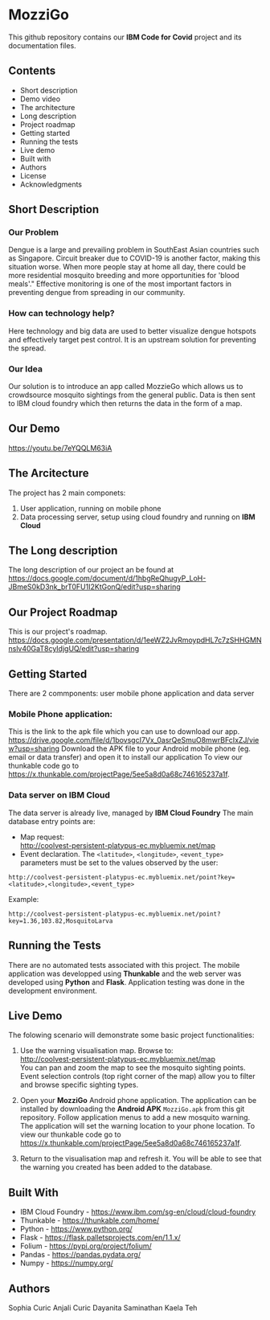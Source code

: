 # MozziGo
This github repository contains our **IBM Code for Covid** project and its documentation files.
## Contents
- Short description
- Demo video
- The architecture
- Long description
- Project roadmap
- Getting started
- Running the tests
- Live demo
- Built with
- Authors
- License
- Acknowledgments
## Short Description
### Our Problem
Dengue is a large and prevailing problem in SouthEast Asian countries such as Singapore. Circuit breaker due to COVID-19 is another factor, making this situation worse. When more people stay at home all day, there could be more residential mosquito breeding and more opportunities for 'blood meals'." Effective monitoring is one of the most important factors in preventing dengue from spreading in our community.
### How can technology help?
Here technology and big data are used to better visualize dengue hotspots and effectively target pest control.  It is an upstream solution for preventing the spread.
### Our Idea
Our solution is to introduce an app called MozzieGo which allows us to crowdsource mosquito sightings from the general public. Data is then sent to IBM cloud foundry which then returns the data in the form of a map.
## Our Demo
https://youtu.be/7eYQQLM63iA
## The Arcitecture
The project has 2 main componets:
1. User application, running on mobile phone
2. Data processing server, setup using cloud foundry and running on **IBM Cloud**
## The Long description
The long description of our project an be found at https://docs.google.com/document/d/1hbgReQhugyP_LoH-JBmeS0kD3nk_brT0FU1I2KtGonQ/edit?usp=sharing
## Our Project Roadmap
This is our project's roadmap.
https://docs.google.com/presentation/d/1eeWZ2JvRmoypdHL7c7zSHHGMNnslv40GaT8cyIdjgUQ/edit?usp=sharing
## Getting Started
There are 2 commponents: user mobile phone application and data server
### Mobile Phone application:
This is the link to the apk file which you can use to download our app. https://drive.google.com/file/d/1bovsgcI7Vx_0asrQeSmuO8mwrBFcIxZJ/view?usp=sharing
Download the APK file to your Android mobile phone (eg. email or data transfer) and open it to install our application
To view our thunkable code go to https://x.thunkable.com/projectPage/5ee5a8d0a68c746165237a1f.
### Data server on IBM Cloud
The data server is already live, managed by **IBM Cloud Foundry**
The main database entry points are:
- Map request:  
http://coolvest-persistent-platypus-ec.mybluemix.net/map  
- Event declaration. The `<latitude>`, `<longitude>`, `<event_type>` parameters must be set to the values observed by the user:
```
http://coolvest-persistent-platypus-ec.mybluemix.net/point?key=<latitude>,<longitude>,<event_type>
```
Example:
```
http://coolvest-persistent-platypus-ec.mybluemix.net/point?key=1.36,103.82,MosquitoLarva
```

## Running the Tests
There are no automated tests associated with this project.
The mobile application was developped using **Thunkable** and the web server was developed using **Python** and **Flask**.
Application testing was done in the development environment.

## Live Demo
The folowing scenario will demonstrate some basic project functionalities:
1. Use the warning visualisation map. Browse to:  
http://coolvest-persistent-platypus-ec.mybluemix.net/map  
You can pan and zoom the map to see the mosquito sighting points.
Event selection controls (top right corner of the map) allow you to filter and browse specific sighting types.

2. Open your **MozziGo** Android phone application.
The application can be installed by downloading the **Android APK** `MozziGo.apk` from this git repository.
Follow application menus to add a new mosquito warning. The application will set the warning location to your phone location.
To view our thunkable code go to https://x.thunkable.com/projectPage/5ee5a8d0a68c746165237a1f.

3. Return to the visualisation map and refresh it. You will be able to see that the warning you created has been added to the database. 
## Built With
- IBM Cloud Foundry - https://www.ibm.com/sg-en/cloud/cloud-foundry
- Thunkable - https://thunkable.com/home/
- Python - https://www.python.org/
- Flask - https://flask.palletsprojects.com/en/1.1.x/
- Folium - https://pypi.org/project/folium/
- Pandas - https://pandas.pydata.org/
- Numpy - https://numpy.org/
## Authors
Sophia Curic
Anjali Curic
Dayanita Saminathan
Kaela Teh
